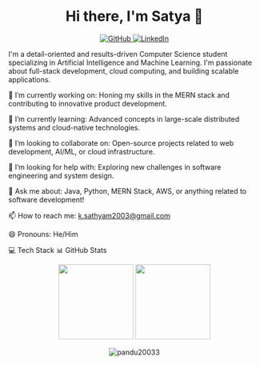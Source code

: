 <h1 align="center">Hi there, I'm Satya 👋</h1>

<p align="center">
<a href="https://www.google.com/search?q=https://github.com/pandu20033">
<img src="https://www.google.com/search?q=https://img.shields.io/github/followers/pandu20033%3Flabel%3DFollow%26style%3Dsocial" alt="GitHub">
</a>
<a href="https://www.google.com/search?q=https://www.linkedin.com/in/satya2812/">
<img src="https://www.google.com/search?q=https://img.shields.io/badge/LinkedIn-satya2812-blue%3Fstyle%3Dflat%26logo%3Dlinkedin" alt="LinkedIn">
</a>
</p>

I'm a detail-oriented and results-driven Computer Science student specializing in Artificial Intelligence and Machine Learning. I'm passionate about full-stack development, cloud computing, and building scalable applications.

🔭 I’m currently working on: Honing my skills in the MERN stack and contributing to innovative product development.

🌱 I’m currently learning: Advanced concepts in large-scale distributed systems and cloud-native technologies.

👯 I’m looking to collaborate on: Open-source projects related to web development, AI/ML, or cloud infrastructure.

🤔 I’m looking for help with: Exploring new challenges in software engineering and system design.

💬 Ask me about: Java, Python, MERN Stack, AWS, or anything related to software development!

📫 How to reach me: k.sathyam2003@gmail.com

😄 Pronouns: He/Him

💻 Tech Stack
📊 GitHub Stats
<p align="center">
<img height="150em" src="https://www.google.com/search?q=https://github-readme-stats.vercel.app/api%3Fusername%3Dpandu20033%26theme%3Dtokyonight%26show_icons%3Dtrue%26hide_border%3Dtrue%26include_all_commits%3Dtrue" />
<img height="150em" src="https://www.google.com/search?q=https://github-readme-stats.vercel.app/api/top-langs/%3Fusername%3Dpandu20033%26theme%3Dtokyonight%26hide_border%3Dtrue%26layout%3Dcompact" />
</p>
<p align="center">
<img align="center" src="https://www.google.com/search?q=https://github-readme-streak-stats.herokuapp.com/%3Fuser%3Dpandu20033%26theme%3Dtokyonight%26hide_border%3Dtrue" alt="pandu20033" />
</p>
